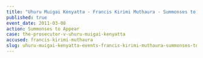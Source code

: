 ```yaml
---
title: "Uhuru Muigai Kenyatta - Francis Kirimi Muthaura - Summonses to Appear"
published: true
event_date: 2011-03-08
action: Summonses to Appear
case: the-prosecutor-v-uhuru-muigai-kenyatta
accused: francis-kirimi-muthaura
slug: uhuru-muigai-kenyatta-events-francis-kirimi-muthaura-summonses-to appear
---
```

